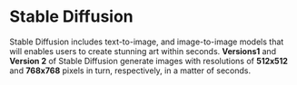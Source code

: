 # Stable Diffusion 
Stable Diffusion includes text-to-image, 
and image-to-image models that will enables users to create stunning art within seconds. **Versions1**  and **Version 2** of Stable Diffusion generate images with resolutions of **512x512** and **768x768** pixels in turn, respectively, in a matter of seconds.